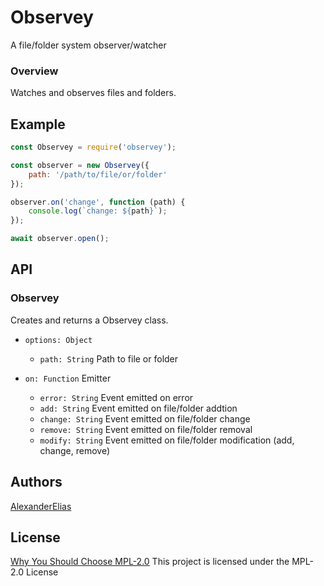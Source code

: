 
# Observey
A file/folder system observer/watcher

### Overview
Watches and observes files and folders.

## Example
```js
const Observey = require('observey');

const observer = new Observey({
	path: '/path/to/file/or/folder'
});

observer.on('change', function (path) {
	console.log(`change: ${path}`);
});

await observer.open();
```

## API

### Observey
Creates and returns a Observey class.

- `options: Object`
	- `path: String` Path to file or folder
	
- `on: Function` Emitter
	- `error: String` Event emitted on error
	- `add: String` Event emitted on file/folder addtion
	- `change: String` Event emitted on file/folder change
	- `remove: String` Event emitted on file/folder removal
	- `modify: String` Event emitted on file/folder modification (add, change, remove)


## Authors
[AlexanderElias](https://github.com/AlexanderElias)

## License
[Why You Should Choose MPL-2.0](http://veldstra.org/2016/12/09/you-should-choose-mpl2-for-your-opensource-project.html)
This project is licensed under the MPL-2.0 License
